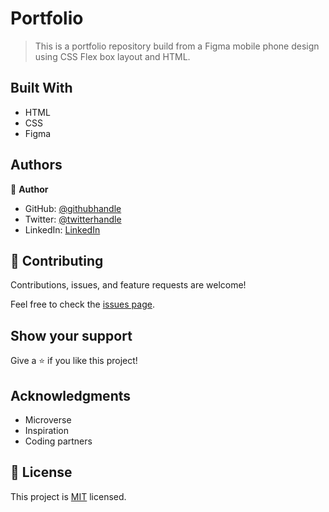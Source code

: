 # Portfolio

> This is a portfolio repository build from a Figma mobile phone design using CSS Flex box layout and HTML. 


## Built With

- HTML
- CSS
- Figma


## Authors

👤 **Author**

- GitHub: [@githubhandle](https://github.com/tobuya)
- Twitter: [@twitterhandle](https://twitter.com/MullerTheGreat1)
- LinkedIn: [LinkedIn](https://www.linkedin.com/in/thomas-obuya-51b49719b/)


## 🤝 Contributing

Contributions, issues, and feature requests are welcome!

Feel free to check the [issues page](../../issues/).

## Show your support

Give a ⭐️ if you like this project!

## Acknowledgments

- Microverse
- Inspiration
- Coding partners

## 📝 License

This project is [MIT](./LICENSE) licensed.
